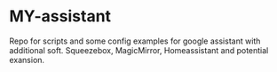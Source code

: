 # MY-assistant
Repo for scripts and some config examples for google assistant with additional soft. Squeezebox, MagicMirror, Homeassistant and potential exansion.
